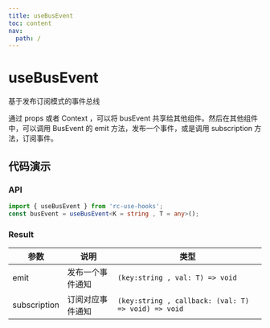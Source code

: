 ```yaml
---
title: useBusEvent
toc: content
nav:
  path: /
---
```


# useBusEvent

基于发布订阅模式的事件总线

通过 props 或者 Context ，可以将 busEvent 共享给其他组件。然后在其他组件中，可以调用 BusEvent 的 emit 方法，发布一个事件，或是调用 subscription 方法，订阅事件。

## 代码演示

<code src='./demos/Demo1.tsx'></code>

### API

```ts
import { useBusEvent } from 'rc-use-hooks';
const busEvent = useBusEvent<K = string , T = any>();
```

### Result

| 参数         | 说明             | 类型                                                |
| ------------ | ---------------- | --------------------------------------------------- |
| emit         | 发布一个事件通知 | `(key:string , val: T) => void`                     |
| subscription | 订阅对应事件通知 | `(key:string , callback: (val: T) => void) => void` |
